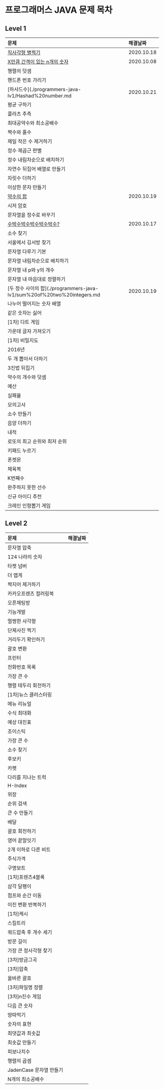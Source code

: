 # 프로그래머스 JAVA 문제 목차

## Level 1
|문제|해결날짜|
|:--|:--|
|[직사각형 별찍기](./programmers-java-lv1/rectangular-star-printing.md)|2020.10.18|
|[X만큼 간격이 있는 n개의 숫자](./programmers-java-lv1/n-numbers-spaced-by-x.md)|2020.10.08|
|행렬의 덧셈||
|핸드폰 번호 가리기||
|[하샤드수](./programmers-java-lv1/Hashad%20number.md|2020.10.21|
|평균 구하기||
|콜라츠 추측||
|최대공약수와 최소공배수||
|짝수와 홀수||
|제일 작은 수 제거하기||
|정수 제곱근 판별||
|정수 내림차순으로 배치하기||
|자연수 뒤집어 배열로 만들기||
|자릿수 더하기||
|이상한 문자 만들기||
|[약수의 합](./programmers-java-lv1/sum-of-yacksu.md)|2020.10.19|
|시저 암호||
|문자열을 정수로 바꾸기||
|[수박수박수박수박수박수?](./programmers-java-lv1/watermelon-clap.md)|2020.10.17|
|소수 찾기||
|서울에서 김서방 찾기||
|문자열 다루기 기본| |
|문자열 내림차순으로 배치하기||
|문자열 내 p와 y의 개수| |
|문자열 내 마음대로 정렬하기||
|[두 정수 사이의 합](./programmers-java-lv1/sum%20of%20two%20integers.md|2020.10.19|
|나누어 떨어지는 숫자 배열||
|같은 숫자는 싫어| |
|[1차] 다트 게임||
|가운데 글자 가져오기||
|[1차] 비밀지도||
|2016년||
|두 개 뽑아서 더하기| |
|3진법 뒤집기||
|약수의 개수와 덧셈| |
|예산||
|실패율||
|모의고사||
|소수 만들기||
|음양 더하기||
|내적||
|로또의 최고 순위와 최저 순위||
|키패드 누르기| |
|폰켓몬||
|체육복||
|K번째수||
|완주하지 못한 선수| |
|신규 아이디 추천| |
|크레인 인형뽑기 게임||

## Level 2
|문제|해결날짜|
|:--|:--|
|문자열 압축||
|124 나라의 숫자||
|타켓 넘버||
|더 맵게||
|짝지어 제거하기||
|카카오프렌즈 컬러링북||
|오픈채팅방||
|기능개발||
|멀쩡한 사각형||
|단체사진 찍기||
|거리두기 확인하기||
|괄호 변환||
|프린터||
|전화번호 목록||
|가장 큰 수||
|행렬 테두리 회전하기||
|[1차]뉴스 클러스터링||
|메뉴 리뉴얼||
|수식 최대화||
|예상 대진표||
|조이스틱||
|가장 큰 수||
|소수 찾기||
|후보키||
|카펫||
|다리를 지나는 트럭||
|H-Index||
|위장||
|순위 검색||
|큰 수 만들기||
|배달||
|괄호 회전하기||
|영어 끝말잇기||
|2개 이하로 다른 비트||
|주식가격||
|구명보트||
|[1차]프렌즈4블록||
|삼각 달팽이||
|점프와 순간 이동||
|이진 변환 반복하기||
|[1차]캐시||
|스킬트리||
|쿼드압축 후 개수 세기||
|방문 길이||
|가장 큰 정사각형 찾기||
|[3차]방금그곡||
|[3차]압축||
|올바른 괄호||
|[3차]파일명 정렬||
|[3차]n진수 게임||
|다음 큰 숫자||
|땅따먹기||
|숫자의 표현||
|최댓값과 최솟값||
|최솟값 만들기||
|피보나치수||
|행렬의 곱셈||
|JadenCase 문자열 만들기||
|N개의 최소공배수||